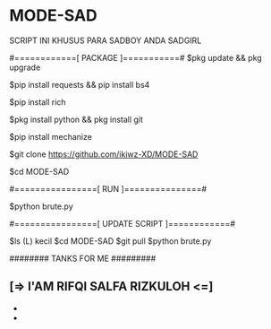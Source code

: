 # MODE-SAD
SCRIPT INI KHUSUS PARA SADBOY ANDA SADGIRL








#============[ PACKAGE ]===========#
$pkg update && pkg upgrade

$pip install requests && pip install bs4

$pip install rich

$pkg install python && pkg install git

$pip install mechanize

$git clone https://github.com/ikiwz-XD/MODE-SAD

$cd MODE-SAD


#================[ RUN ]===============#

$python brute.py



#================[ UPDATE SCRIPT ]============#

$ls (L) kecil
$cd MODE-SAD
$git pull
$python brute.py


######## TANKS FOR ME #########

[=> I'AM RIFQI SALFA RIZKULOH <=]
-
-
-
